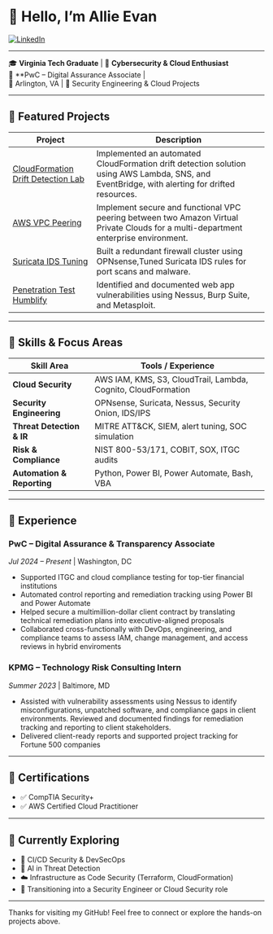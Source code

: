 # 👋 Hello, I’m Allie Evan

[![LinkedIn](https://img.shields.io/badge/LinkedIn-Connect-blue?logo=linkedin)](https://www.linkedin.com/in/allie-evan/)

---

🎓 **Virginia Tech Graduate** | 🔐 **Cybersecurity & Cloud Enthusiast**  
💼 **PwC – Digital Assurance Associate |   
📍 Arlington, VA | 📁 Security Engineering & Cloud Projects

---

## 📁 Featured Projects

| Project | Description |
|--------|-------------|
| [CloudFormation Drift Detection Lab](https://github.com/alevan22/alevan22/tree/main/Projects/AWS%20CloudFormation%20Drift%20Detection%20%26%20Auto-Remediation) |Implemented an automated CloudFormation drift detection solution using AWS Lambda, SNS, and EventBridge, with alerting for drifted resources. |
| [AWS VPC Peering](https://github.com/alevan22/alevan22/tree/main/Projects/aws-vpc-peering-marketing-it-lab) | Implement secure and functional VPC peering between two Amazon Virtual Private Clouds for a multi-department enterprise environment. |
| [Suricata IDS Tuning](https://github.com/alevan22/alevan22/tree/main/Projects/High%20Availability%20Firewall%20Lab%20with%20OPNsense) |  Built a redundant firewall cluster using OPNsense,Tuned Suricata IDS rules for port scans and malware. |
| [Penetration Test Humblify](https://github.com/alevan22/alevan22/blob/main/Projects/Humbleify%20Penetration%20Test/README.md) | Identified and documented web app vulnerabilities using Nessus, Burp Suite, and Metasploit. |


---

## 🧠 Skills & Focus Areas

| Skill Area | Tools / Experience |
|------------|---------------------|
| **Cloud Security** | AWS IAM, KMS, S3, CloudTrail, Lambda, Cognito, CloudFormation |
| **Security Engineering** | OPNsense, Suricata, Nessus, Security Onion, IDS/IPS |
| **Threat Detection & IR** | MITRE ATT&CK, SIEM, alert tuning, SOC simulation |
| **Risk & Compliance** | NIST 800-53/171, COBIT, SOX, ITGC audits |
| **Automation & Reporting** | Python, Power BI, Power Automate, Bash, VBA |

---

## 💼 Experience

### **PwC – Digital Assurance & Transparency Associate**  
*Jul 2024 – Present* | Washington, DC  
- Supported ITGC and cloud compliance testing for top-tier financial institutions  
- Automated control reporting and remediation tracking using Power BI and Power Automate  
- Helped secure a multimillion-dollar client contract by translating technical remediation plans into executive-aligned proposals  
- Collaborated cross-functionally with DevOps, engineering, and compliance teams to assess IAM, change management, and access reviews in hybrid enviroments 

### **KPMG – Technology Risk Consulting Intern**  
*Summer 2023* | Baltimore, MD
- Assisted with vulnerability assessments using Nessus to identify misconfigurations, unpatched software, and compliance gaps in client environments. Reviewed and documented findings for remediation tracking and reporting to client stakeholders.
- Delivered client-ready reports and supported project tracking for Fortune 500 companies  

---

## 📜 Certifications

- ✅ CompTIA Security+  
- ✅ AWS Certified Cloud Practitioner  

---

## 🚀 Currently Exploring

- 🔁 CI/CD Security & DevSecOps  
- 🧠 AI in Threat Detection  
- ☁️ Infrastructure as Code Security (Terraform, CloudFormation)  
- 🎯 Transitioning into a Security Engineer or Cloud Security role  

---

Thanks for visiting my GitHub! Feel free to connect or explore the hands-on projects above.
